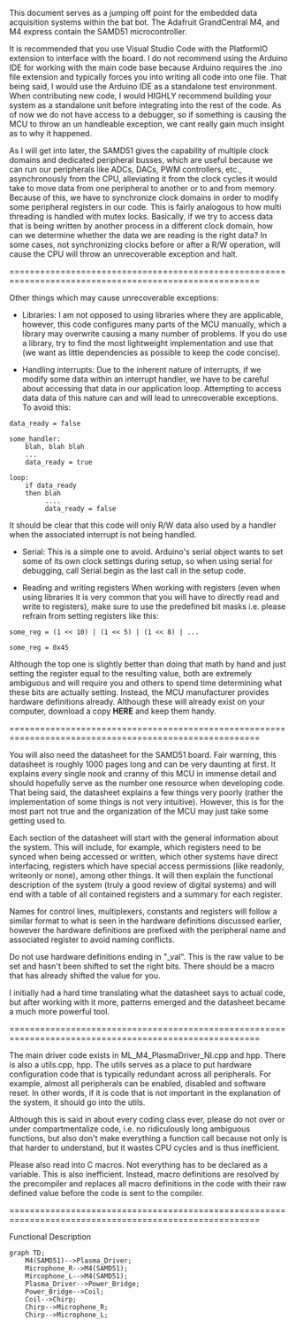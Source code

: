 This document serves as a jumping off point for the embedded data acquisition systems within the bat bot. The Adafruit GrandCentral M4, and M4 express contain the SAMD51 microcontroller. 

It is recommended that you use Visual Studio Code with the PlatformIO extension to interface with the board. I do not recommend using the Arduino IDE for working with the main code base because Arduino requires the .ino file extension and typically forces you into writing all code into one file. That being said, I would use the Arduino IDE as a standalone test environment. When contributing new code, I would HIGHLY recommend building your system as a standalone unit before integrating into the rest of the code. As of now we do not have access to a debugger, so if something is causing the MCU to throw an un handleable exception, we cant really gain much insight as to why it happened.

As I will get into later, the SAMD51 gives the capability of multiple clock domains and dedicated peripheral busses,  which are useful because we can run our peripherals like ADCs, DACs, PWM controllers, etc., asynchronously from the CPU, alleviating it from the clock cycles it would take to move data from one peripheral to another or to and from memory. Because of this, we have to synchronize clock domains in order to modify some peripheral registers in our code. This is fairly analogous to how multi threading is handled with mutex locks. Basically, if we try to access data that is being written by another process in a different clock domain, how can we determine whether the data we are reading is the right data? In some cases, not synchronizing clocks before or after a R/W operation, will cause the CPU will throw an unrecoverable exception and halt. 

=======================================================================================================

Other things which may cause unrecoverable exceptions:

- Libraries: 
I am not opposed to using libraries where they are applicable, however, this code configures many parts of the MCU manually, which a library may overwrite causing a many number of problems. If you do use a library, try to find the most lightweight implementation and use that (we want as little dependencies as possible to keep the code 
concise).

- Handling interrupts:
Due to the inherent nature of interrupts, if we modify some data within an interrupt handler, we have to be careful about accessing that data in our application loop. Attempting to access data data of this nature can and will lead to unrecoverable exceptions. To avoid this:

```
data_ready = false

some_handler:
	blah, blah blah
	...
	data_ready = true

loop:
	if data_ready
	then blah
	     .... 
	     data_ready = false
```
It should be clear that this code will only R/W data also used by a handler when the associated interrupt is not being handled. 

- Serial:
This is a simple one to avoid. Arduino's serial object wants to set some of its own clock settings during setup, so when using serial for debugging, call Serial.begin as the last call in the setup code. 

- Reading and writing registers
When working with registers (even when using libraries it is very common that you will have to directly read and write to registers), make sure to use the predefined bit masks i.e. please refrain from setting registers like this:
```
some_reg = (1 << 10) | (1 << 5) | (1 << 8) | ...

some_reg = 0x45
```
Although the top one is slightly better than doing that math by hand and just setting the register equal to the resulting value, both are extremely ambiguous and will require you and others to spend time determining what these bits are actually setting. Instead, the MCU manufacturer provides hardware definitions already. Although these will already exist on your computer, download a copy **HERE** and keep them handy. 

=======================================================================================================

You will also need the datasheet for the SAMD51 board. Fair warning, this datasheet is roughly 1000 pages long and can be very daunting at first. It explains every single nook and cranny of this MCU in immense detail and should hopefully serve as the number one resource when developing code. That being said, the datasheet explains a few things very poorly (rather the implementation of some things is not very intuitive). However, this is for the most part not true and the organization of the MCU may just take some getting used to. 

Each section of the datasheet will start with the general information about the system. This will include, for example, which registers need to be synced when being accessed or written, which other systems have direct interfacing, registers which have special access permissions (like readonly, writeonly or none), among other things. It will then explain the functional description of the system (truly a good review of digital systems) and will end with a table of all contained registers and a summary for each register. 

Names for control lines, multiplexers, constants and registers will follow a similar format to what is seen in the hardware definitions discussed earlier, however the hardware definitions are prefixed with the peripheral name and associated register to avoid naming conflicts. 

Do not use hardware definitions ending in "_val". This is the raw value to be set and hasn't been shifted to set the right bits. There should be a macro that has already shifted the value for you. 

I initially had a hard time translating what the datasheet says to actual code, but after working with it more, patterns emerged and the datasheet became a much more powerful tool. 

=======================================================================================================

The main driver code exists in ML_M4_PlasmaDriver_NI.cpp and hpp. There is also a utils.cpp, hpp. The utils serves as a place to put hardware configuration code that is typically redundant across all peripherals. For example, almost all peripherals can be enabled, disabled and software reset. In other words, if it is code that is not important in the explanation of the system, it should go into the utils. 

Although this is said in about every coding class ever, please do not over or under compartmentalize code, i.e. no ridiculously long ambiguous functions, but also don't make everything a function call because not only is that harder to understand, but it wastes CPU cycles and is thus inefficient. 

Please also read into C macros. Not everything has to be declared as a variable. This is also inefficient. Instead, macro definitions are resolved by the precompiler and replaces all macro definitions in the code with their raw defined value before the code is sent to the compiler. 

=======================================================================================================

Functional Description

```mermaid
graph TD;
    M4(SAMD51)-->Plasma_Driver;
    Microphone_R-->M4(SAMD51);
    Mircophone_L-->M4(SAMD51);
    Plasma_Driver-->Power_Bridge;
    Power_Bridge-->Coil;
    Coil-->Chirp;
    Chirp-->Microphone_R;
    Chirp-->Microphone_L;
```

